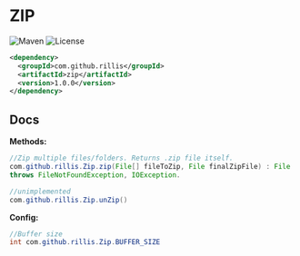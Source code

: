 # ZIP 

![Maven](https://img.shields.io/maven-central/v/com.github.rillis/zip)
![License](https://img.shields.io/github/license/rillis/zip)

```xml
<dependency>
  <groupId>com.github.rillis</groupId>
  <artifactId>zip</artifactId>
  <version>1.0.0</version>
</dependency>
```

## Docs

**Methods:**  
```java
//Zip multiple files/folders. Returns .zip file itself.
com.github.rillis.Zip.zip(File[] fileToZip, File finalZipFile) : File  
throws FileNotFoundException, IOException.

//unimplemented
com.github.rillis.Zip.unZip()
```

**Config:**  
```java
//Buffer size
int com.github.rillis.Zip.BUFFER_SIZE
```